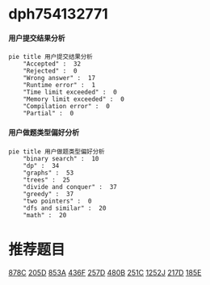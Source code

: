 # dph754132771

<!-- tabs:start -->



#### **用户提交结果分析**

```mermaid
pie title 用户提交结果分析
    "Accepted" :  32
    "Rejected" :  0
    "Wrong answer" :  17
    "Runtime error" :  1
    "Time limit exceeded" :  0
    "Memory limit exceeded" :  0
    "Compilation error" :  0
    "Partial" :  0
```

#### **用户做题类型偏好分析**

```mermaid
pie title 用户做题类型偏好分析
    "binary search" :  10
    "dp" :  34
    "graphs" :  53
    "trees" :  25
    "divide and conquer" :  37
    "greedy" :  37
    "two pointers" :  0
    "dfs and similar" :  20
    "math" :  20
```



<!-- tabs:end -->
# 推荐题目
[878C](https://codeforces.com/contest/878/problem/C)
[205D](https://codeforces.com/contest/205/problem/D)
[853A](https://codeforces.com/contest/853/problem/A)
[436F](https://codeforces.com/contest/436/problem/F)
[257D](https://codeforces.com/contest/257/problem/D)
[480B](https://codeforces.com/contest/480/problem/B)
[251C](https://codeforces.com/contest/251/problem/C)
[1252J](https://codeforces.com/contest/1252/problem/J)
[217D](https://codeforces.com/contest/217/problem/D)
[185E](https://codeforces.com/contest/185/problem/E)
